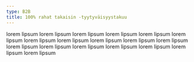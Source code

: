 ```yaml
---
type: B2B
title: 100% rahat takaisin -tyytyväisyystakuu
---
```

lorem lipsum lorem lipsum lorem lipsum lorem lipsum lorem lipsum lorem lipsum lorem lipsum lorem lipsum lorem lipsum lorem lipsum lorem lipsum lorem lipsum lorem lipsum lorem lipsum lorem lipsum lorem lipsum lorem lipsum lorem lipsum 